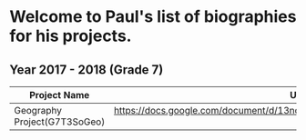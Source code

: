 # Welcome to Paul's list of biographies for his projects.
## Year 2017 - 2018 (Grade 7)
| Project Name | URL to biography |
| ------------- |:-------------:|
| Geography Project(G7T3SoGeo) | https://docs.google.com/document/d/13noOAyvKAhKQ9GuyQbskv8UOFH44p5ViplPmxrtTiyc/edit?usp=sharing |
